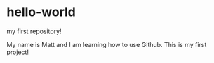 # hello-world
my first repository!

My name is Matt and I am learning how to use Github. This is my first project!
